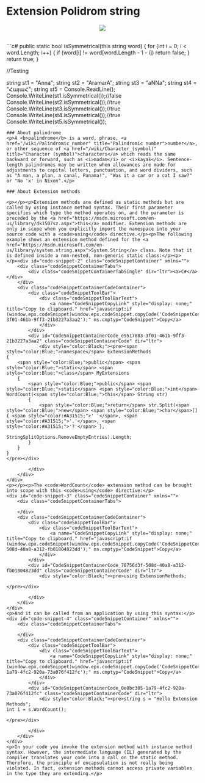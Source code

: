 # Extension Polidrom string

<p align="center">
<img src="https://media.giphy.com/media/ZBDh3VeZjBMfS/giphy.gif">
</p>
<br>
```c#
public static bool isSymmetrical(this string word)
{
            for (int i = 0; i < word.Length; i++)
            {
                if (word[i] != word[word.Length - 1 - i])
                return false;
            }
            return true;
}
 
//Testing

string st1 = "Anna";
string st2 = "AramarA";
string st3 = "aNNa";
string st4 = "ՀայաՀ";
string st5 = Console.ReadLine();
Console.WriteLine(st1.isSymmetrical());//false
Console.WriteLine(st2.isSymmetrical());//true
Console.WriteLine(st3.isSymmetrical());//true
Console.WriteLine(st4.isSymmetrical());//true
Console.WriteLine(st5.isSymmetrical());
```
### About palindrome
<p>A <b>palindrome</b> is a word, phrase, <a href="/wiki/Palindromic_number" title="Palindromic number">number</a>, or other sequence of <a href="/wiki/Character_(symbol)" title="Character (symbol)">characters</a> which reads the same backward or forward, such as <i>madam</i> or <i>kayak</i>. Sentence-length palindromes may be written when allowances are made for adjustments to capital letters, punctuation, and word dividers, such as "A man, a plan, a canal, Panama!", "Was it a car or a cat I saw?" or "No 'x' in Nixon".</p>

### About Extension methods

<p></p><p>Extension methods are defined as static methods but are called by using instance method syntax. Their first parameter specifies which type the method operates on, and the parameter is preceded by the <a href="https://msdn.microsoft.com/en-us/library/dk1507sz.aspx">this</a> modifier. Extension methods are only in scope when you explicitly import the namespace into your source code with a <code>using</code> directive.</p><p>The following example shows an extension method defined for the <a href="https://msdn.microsoft.com/en-us/library/system.string.aspx">System.String</a> class. Note that it is defined inside a non-nested, non-generic static class:</p><p>
</p><div id="code-snippet-2" class="codeSnippetContainer" xmlns="">
    <div class="codeSnippetContainerTabs">
        <div class="codeSnippetContainerTabSingle" dir="ltr"><a>C#</a></div>
    </div>
    <div class="codeSnippetContainerCodeContainer">
        <div class="codeSnippetToolBar">
            <div class="codeSnippetToolBarText">
                <a name="CodeSnippetCopyLink" style="display: none;" title="Copy to clipboard." href="javascript:if (window.epx.codeSnippet)window.epx.codeSnippet.copyCode('CodeSnippetContainerCode_e9517883-3f01-461b-9ff3-21b3227a3aa2');" ms.cmptyp="CodeSnippet">Copy</a>
            </div>
        </div>
        <div id="CodeSnippetContainerCode_e9517883-3f01-461b-9ff3-21b3227a3aa2" class="codeSnippetContainerCode" dir="ltr">
            <div style="color:Black;"><pre><span style="color:Blue;">namespace</span> ExtensionMethods
{
    <span style="color:Blue;">public</span> <span style="color:Blue;">static</span> <span style="color:Blue;">class</span> MyExtensions
    {
        <span style="color:Blue;">public</span> <span style="color:Blue;">static</span> <span style="color:Blue;">int</span> WordCount(<span style="color:Blue;">this</span> String str)
        {
            <span style="color:Blue;">return</span> str.Split(<span style="color:Blue;">new</span> <span style="color:Blue;">char</span>[] { <span style="color:#A31515;">' '</span>, <span style="color:#A31515;">'.'</span>, <span style="color:#A31515;">'?'</span> }, 
                             StringSplitOptions.RemoveEmptyEntries).Length;
        }
    }   
}
</pre></div>
            
        </div>
    </div>
</div>
<p></p><p>The <code>WordCount</code> extension method can be brought into scope with this <code>using</code> directive:</p>
<div id="code-snippet-3" class="codeSnippetContainer" xmlns="">
    <div class="codeSnippetContainerTabs">
        
    </div>
    <div class="codeSnippetContainerCodeContainer">
        <div class="codeSnippetToolBar">
            <div class="codeSnippetToolBarText">
                <a name="CodeSnippetCopyLink" style="display: none;" title="Copy to clipboard." href="javascript:if (window.epx.codeSnippet)window.epx.codeSnippet.copyCode('CodeSnippetContainerCode_78756d3f-508d-40a8-a312-fb01804823dd');" ms.cmptyp="CodeSnippet">Copy</a>
            </div>
        </div>
        <div id="CodeSnippetContainerCode_78756d3f-508d-40a8-a312-fb01804823dd" class="codeSnippetContainerCode" dir="ltr">
            <div style="color:Black;"><pre>using ExtensionMethods;  

</pre></div>
            
        </div>
    </div>
</div>
<p>And it can be called from an application by using this syntax:</p>
<div id="code-snippet-4" class="codeSnippetContainer" xmlns="">
    <div class="codeSnippetContainerTabs">
        
    </div>
    <div class="codeSnippetContainerCodeContainer">
        <div class="codeSnippetToolBar">
            <div class="codeSnippetToolBarText">
                <a name="CodeSnippetCopyLink" style="display: none;" title="Copy to clipboard." href="javascript:if (window.epx.codeSnippet)window.epx.codeSnippet.copyCode('CodeSnippetContainerCode_0e0bc305-1a79-4fc2-920a-73a076f412fc');" ms.cmptyp="CodeSnippet">Copy</a>
            </div>
        </div>
        <div id="CodeSnippetContainerCode_0e0bc305-1a79-4fc2-920a-73a076f412fc" class="codeSnippetContainerCode" dir="ltr">
            <div style="color:Black;"><pre>string s = "Hello Extension Methods";  
int i = s.WordCount();  

</pre></div>
            
        </div>
    </div>
</div>
<p>In your code you invoke the extension method with instance method syntax. However, the intermediate language (IL) generated by the compiler translates your code into a call on the static method. Therefore, the principle of encapsulation is not really being violated. In fact, extension methods cannot access private variables in the type they are extending.</p>
